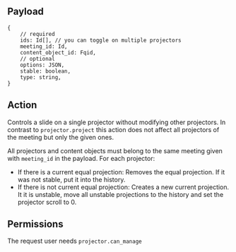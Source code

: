 ## Payload
```
{
    // required
    ids: Id[], // you can toggle on multiple projectors
    meeting_id: Id,
    content_object_id: Fqid,
    // optional
    options: JSON,
    stable: boolean,
    type: string,
}
```

## Action
Controls a slide on a single projector without modifying other projectors.
In contrast to `projector.project` this action does not affect all projectors of the meeting but only the given ones.

All projectors and content objects must belong to the same meeting given with `meeting_id` in the payload. For each projector:
- If there is a current equal projection: Removes the equal projection. If it was not stable, put it into the history.
- If there is not current equal projection: Creates a new current projection. It it is unstable, move all unstable projections to the history and set the projector scroll to 0.


## Permissions
The request user needs `projector.can_manage`
